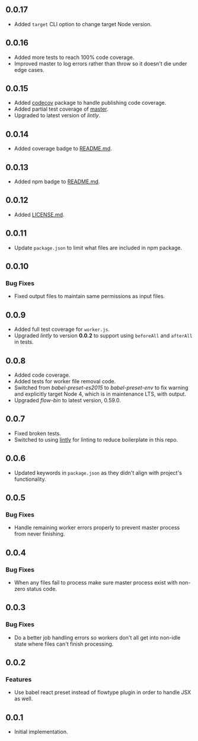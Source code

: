 ## 0.0.17

*   Added `target` CLI option to change target Node version.

## 0.0.16

*   Added more tests to reach 100% code coverage.
*   Improved master to log errors rather than throw so it doesn't die under edge cases.

## 0.0.15

*   Added [codecov](https://www.npmjs.com/package/codecov) package to handle publishing code coverage.
*   Added partial test coverage of [master](src/master.js).
*   Upgraded to latest version of *lintly*.

## 0.0.14

*   Added coverage badge to [README.md](README.md).

## 0.0.13

*   Added npm badge to [README.md](README.md).

## 0.0.12

*   Added [LICENSE.md](LICENSE.md).

## 0.0.11

*   Update `package.json` to limit what files are included in npm package.

## 0.0.10

### Bug Fixes

*   Fixed output files to maintain same permissions as input files.

## 0.0.9

*   Added full test coverage for `worker.js`.
*   Upgraded *lintly* to version **0.0.2** to support using `beforeAll` and `afterAll` in tests.

## 0.0.8

*   Added code coverage.
*   Added tests for worker file removal code.
*   Switched from *babel-preset-es2015* to *babel-preset-env* to fix warning and explicitly target Node 4, which is in maintenance LTS, with output.
*   Upgraded *flow-bin* to latest version, 0.59.0.

## 0.0.7

*   Fixed broken tests.
*   Switched to using [lintly](https://github.com/dogma-io/lintly) for linting to reduce boilerplate in this repo.

## 0.0.6

*   Updated keywords in `package.json` as they didn't align with project's functionality.

## 0.0.5

### Bug Fixes

*   Handle remaining worker errors properly to prevent master process from never finishing.

## 0.0.4

### Bug Fixes

*   When any files fail to process make sure master process exist with non-zero status code.

## 0.0.3

### Bug Fixes

*   Do a better job handling errors so workers don't all get into non-idle state where files can't finish processing.

## 0.0.2

### Features

*   Use babel react preset instead of flowtype plugin in order to handle JSX as well.

## 0.0.1

*   Initial implementation.
